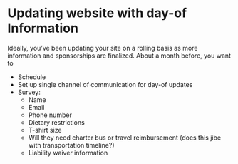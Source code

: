 # Updating website with day-of Information

Ideally, you’ve been updating your site on a rolling basis as more information and sponsorships are finalized. About a month before, you want to

* Schedule
* Set up single channel of communication for day-of updates
* Survey:
  * Name
  * Email
  * Phone number
  * Dietary restrictions
  * T-shirt size
  * Will they need charter bus or travel reimbursement \(does this jibe with transportation timeline?\)
  * Liability waiver information

